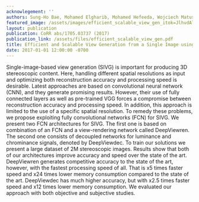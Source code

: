 ```yaml
---
acknowlegement: ''
authors: Sung-Ho Bae, Mohamed Elgharib, Mohamed Hefeeda, Wojciech Matusik
featured_image: /assets/images/efficient_scalable_view_gen_itok=JlhvdAlM.png
layout: publication
publication: CoRR abs/1705.03737 (2017)
publication_link: /assets/files/efficient_scalable_view_gen.pdf
title: Efficient and Scalable View Generation from a Single Image using Fully Convolutional Networks
date: 2017-01-01 12:00:00 -0700
---
```


Single-image-based view generation (SIVG) is important for producing 3D stereoscopic content. Here, handling different spatial resolutions as input and optimizing both reconstruction accuracy and processing speed is desirable. Latest approaches are based on convolutional neural network (CNN), and they generate promising results. However, their use of fully connected layers as well as pre-trained VGG forces a compromise between reconstruction accuracy and processing speed. In addition, this approach is limited to the use of a specific spatial resolution. To remedy these problems, we propose exploiting fully convolutional networks (FCN) for SIVG. We present two FCN architectures for SIVG. The first one is based on combination of an FCN and a view-rendering network called DeepViewren. The second one consists of decoupled networks for luminance and chrominance signals, denoted by DeepViewdec. To train our solutions we present a large dataset of 2M stereoscopic images. Results show that both of our architectures improve accuracy and speed over the state of the art. DeepViewren generates competitive accuracy to the state of the art, however, with the fastest processing speed of all. That is x5 times faster speed and x24 times lower memory consumption compared to the state of the art. DeepViewdec has much higher accuracy, but with x2.5 times faster speed and x12 times lower memory consumption. We evaluated our approach with both objective and subjective studies.